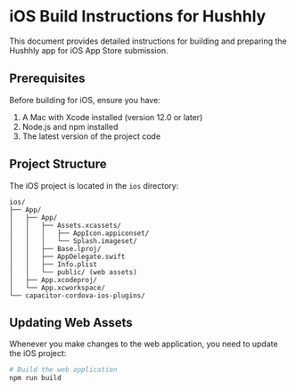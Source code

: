 # iOS Build Instructions for Hushhly

This document provides detailed instructions for building and preparing the Hushhly app for iOS App Store submission.

## Prerequisites

Before building for iOS, ensure you have:

1. A Mac with Xcode installed (version 12.0 or later)
2. Node.js and npm installed
3. The latest version of the project code

## Project Structure

The iOS project is located in the `ios` directory:
```
ios/
├── App/
│   ├── App/
│   │   ├── Assets.xcassets/
│   │   │   ├── AppIcon.appiconset/
│   │   │   └── Splash.imageset/
│   │   ├── Base.lproj/
│   │   ├── AppDelegate.swift
│   │   ├── Info.plist
│   │   └── public/ (web assets)
│   ├── App.xcodeproj/
│   └── App.xcworkspace/
└── capacitor-cordova-ios-plugins/
```

## Updating Web Assets

Whenever you make changes to the web application, you need to update the iOS project:

```bash
# Build the web application
npm run build

# Copy web assets to iOS project
npx cap copy ios

# Update native dependencies
npx cap update ios
```

## Generating iOS Assets

All required iOS icons and splash screens have been generated. If you need to regenerate them:

1. Ensure you have a 1024x1024 app icon in `assets/icon.png`
2. Run the asset generation command:
```bash
npx capacitor-assets generate --ios
```

## Required Icon Sizes

The following icon sizes are required for iOS App Store submission:

- 20x20 (2x and 3x for iPhone, 1x and 2x for iPad)
- 29x29 (2x and 3x for iPhone, 1x and 2x for iPad)
- 40x40 (2x and 3x for iPhone, 1x and 2x for iPad)
- 60x60 (2x and 3x for iPhone)
- 76x76 (1x and 2x for iPad)
- 83.5x83.5 (2x for iPad Pro)
- 1024x1024 (App Store)

All these icons have been generated and configured in the project.

## Version Management

The app version is managed in two places:

1. `package.json` - Project version (currently 1.0.0)
2. `ios/App/App.xcodeproj/project.pbxproj` - iOS build settings

When updating the version:
1. Update `package.json`
2. Run `npx cap update ios` to sync versions

## Testing the iOS Build

To test the iOS build locally:

1. Open the project in Xcode:
```bash
cd ios
open App.xcworkspace
```

2. Select a simulator or connect a device
3. Build and run the application

## Archive and Export for App Store

To create an archive for App Store submission:

1. Open the project in Xcode
2. Select "Any iOS Device" as the target
3. Go to Product > Archive
4. Once archived, open the Organizer and select "Distribute App"
5. Choose "App Store Connect" and follow the prompts

## Troubleshooting

### Common Issues

1. **Missing CocoaPods**: If you see CocoaPods warnings, install CocoaPods:
```bash
sudo gem install cocoapods
cd ios/App
pod install
```

2. **Signing Issues**: Ensure your Apple Developer account is properly configured in Xcode

3. **Asset Generation Failures**: Ensure you have a proper 1024x1024 icon.png in the assets folder

### Build Errors

If you encounter build errors:

1. Clean the build folder in Xcode (Product > Clean Build Folder)
2. Delete the `ios/App/Pods` folder and run `pod install`
3. Ensure all dependencies are properly installed

## Additional Resources

- [Capacitor iOS Documentation](https://capacitorjs.com/docs/ios)
- [Apple App Store Guidelines](https://developer.apple.com/app-store/review/guidelines/)
- [Xcode Documentation](https://developer.apple.com/documentation/xcode)

For any issues with the iOS build, refer to these resources or contact the development team.